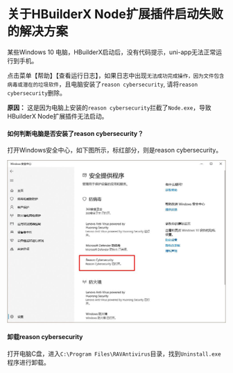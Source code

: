 # 关于HBuilderX Node扩展插件启动失败的解决方案

某些Windows 10 电脑，HBuilderX启动后，没有代码提示，uni-app无法正常运行到手机。

点击菜单【帮助】【查看运行日志】，如果日志中出现`无法成功完成操作，因为文件包含病毒或潜在的垃圾软件`，且电脑安装了`reason cybersecurity`, 请将`reason cybersecurity`删除。

**原因：** 这是因为电脑上安装的`reason cybersecurity`拦截了`Node.exe`，导致HBuilderX Node扩展插件无法启动。

#### 如何判断电脑是否安装了reason cybersecurity？

打开Windows安全中心，如下图所示，标红部分，则是reason cybersecurity。

<img src="/static/snapshots/tutorial/question/reason.jpeg" style="zoom: 50%;" />

#### 卸载reason cybersecurity

打开电脑C盘，进入`C:\Program Files\RAVAntivirus`目录，找到`Uninstall.exe`程序进行卸载。
